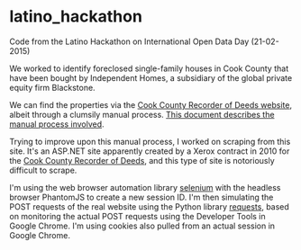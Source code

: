 # latino_hackathon
Code from the Latino Hackathon on International Open Data Day (21-02-2015)

We worked to identify foreclosed single-family houses in Cook County that have been bought by Independent Homes, a subsidiary of the global private equity firm Blackstone.

We can find the properties via the [Cook County Recorder of Deeds website](http://12.218.239.82/i2/default.aspx?AspxAutoDetectCookieSupport=1), albeit through a clumsily manual process. [This document describes the manual process involved](https://docs.google.com/document/d/1BL_egyUkr5G6GBLSj7K78OaEecZK7Lc_eyXjmVOOCtc/pub).

Trying to improve upon this manual process, I worked on scraping from this site. It's an ASP.NET site apparently created by a Xerox contract in 2010 for the [Cook County Recorder of Deeds](http://12.218.239.82/i2/default.aspx?AspxAutoDetectCookieSupport=1), and this type of site is notoriously difficult to scrape.

I'm using the web browser automation library [selenium](http://docs.seleniumhq.org/) with the headless browser PhantomJS to create a new session ID. I'm then simulating the POST requests of the real website using the Python library [requests](http://docs.python-requests.org/en/latest/), based on monitoring the actual POST requests using the Developer Tools in Google Chrome. I'm using cookies also pulled from an actual session in Google Chrome.
